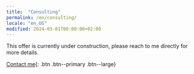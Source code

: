 ```yaml
---
title:  "Consulting"
permalink: /en/consulting/
locale: "en_US"
modified: 2024-03-01T00:00:00+02:00
---
```


This offer is currently under construction, please reach to me directly for more details.

[Contact me](mailto:arnaud.decolasse@gmail.com){: .btn .btn--primary .btn--large}